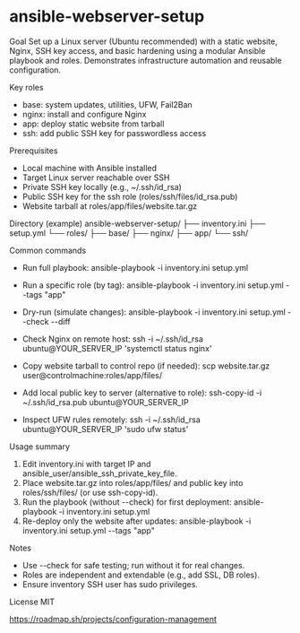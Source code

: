 # ansible-webserver-setup

Goal
Set up a Linux server (Ubuntu recommended) with a static website, Nginx, SSH key access, and basic hardening using a modular Ansible playbook and roles. Demonstrates infrastructure automation and reusable configuration.

Key roles
- base: system updates, utilities, UFW, Fail2Ban
- nginx: install and configure Nginx
- app: deploy static website from tarball
- ssh: add public SSH key for passwordless access

Prerequisites
- Local machine with Ansible installed
- Target Linux server reachable over SSH
- Private SSH key locally (e.g., ~/.ssh/id_rsa)
- Public SSH key for the ssh role (roles/ssh/files/id_rsa.pub)
- Website tarball at roles/app/files/website.tar.gz

Directory (example)
ansible-webserver-setup/
├── inventory.ini
├── setup.yml
└── roles/
    ├── base/
    ├── nginx/
    ├── app/
    └── ssh/

Common commands
- Run full playbook:
  ansible-playbook -i inventory.ini setup.yml

- Run a specific role (by tag):
  ansible-playbook -i inventory.ini setup.yml --tags "app"

- Dry-run (simulate changes):
  ansible-playbook -i inventory.ini setup.yml --check --diff

- Check Nginx on remote host:
  ssh -i ~/.ssh/id_rsa ubuntu@YOUR_SERVER_IP 'systemctl status nginx'

- Copy website tarball to control repo (if needed):
  scp website.tar.gz user@controlmachine:roles/app/files/

- Add local public key to server (alternative to role):
  ssh-copy-id -i ~/.ssh/id_rsa.pub ubuntu@YOUR_SERVER_IP

- Inspect UFW rules remotely:
  ssh -i ~/.ssh/id_rsa ubuntu@YOUR_SERVER_IP 'sudo ufw status'

Usage summary
1. Edit inventory.ini with target IP and ansible_user/ansible_ssh_private_key_file.
2. Place website.tar.gz into roles/app/files/ and public key into roles/ssh/files/ (or use ssh-copy-id).
3. Run the playbook (without --check) for first deployment:
   ansible-playbook -i inventory.ini setup.yml
4. Re-deploy only the website after updates:
   ansible-playbook -i inventory.ini setup.yml --tags "app"

Notes
- Use --check for safe testing; run without it for real changes.
- Roles are independent and extendable (e.g., add SSL, DB roles).
- Ensure inventory SSH user has sudo privileges.

License
MIT

https://roadmap.sh/projects/configuration-management
